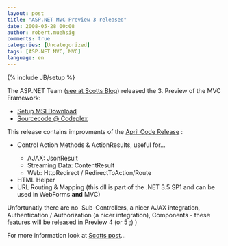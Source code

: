 ```yaml
---
layout: post
title: "ASP.NET MVC Preview 3 released"
date: 2008-05-28 00:08
author: robert.muehsig
comments: true
categories: [Uncategorized]
tags: [ASP.NET MVC, MVC]
language: en
---
```

{% include JB/setup %}
<p>The ASP.NET Team (<a href="http://weblogs.asp.net/scottgu/archive/2008/05/27/asp-net-mvc-preview-3-release.aspx">see at Scotts Blog</a>) released the 3. Preview of the MVC Framework:</p>  <ul>   <li><a href="http://www.microsoft.com/downloads/details.aspx?FamilyId=92F2A8F0-9243-4697-8F9A-FCF6BC9F66AB&amp;displaylang=en">Setup MSI Download</a> </li>    <li><a href="http://www.codeplex.com/Release/ProjectReleases.aspx?ProjectName=aspnet&amp;ReleaseId=13792">Sourcecode @ Codeplex</a> </li> </ul>  <p>This release contains improvments of the <a href="http://weblogs.asp.net/scottgu/archive/2008/04/16/asp-net-mvc-source-refresh-preview.aspx">April Code Release</a> :</p>  <ul>   <li>Control Action Methods &amp; ActionResults, useful for... </li>    <ul>     <li>AJAX: JsonResult </li>      <li>Streaming Data: ContentResult </li>      <li>Web: HttpRedirect / RedirectToAction/Route </li>   </ul>    <li>HTML Helper </li>    <li>URL Routing &amp; Mapping (this dll is part of the .NET 3.5 SP1 and can be used in WebForms <strong>and</strong> MVC) </li> </ul>  <p>Unfortunatly there are no&#160; Sub-Controllers, a nicer AJAX integration, Authentication / Authorization (a nicer integration), Components - these features will be released in Preview 4 (or 5 ;) ) </p>  <p>For more information look at <a href="http://weblogs.asp.net/scottgu/archive/2008/05/27/asp-net-mvc-preview-3-release.aspx">Scotts post</a>...</p>
